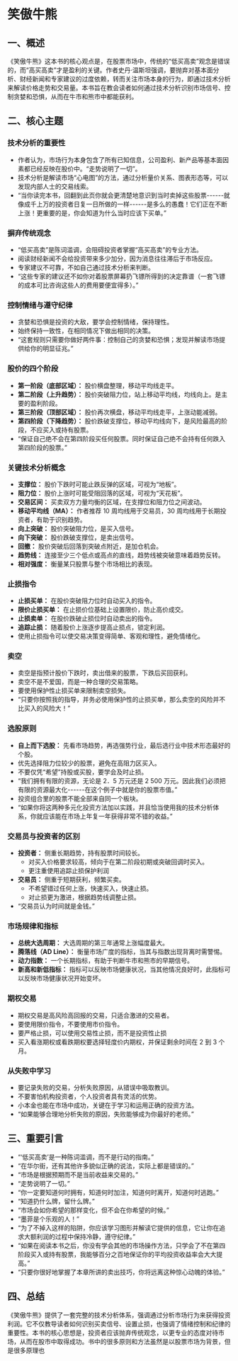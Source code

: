 # 笑傲牛熊

## 一、概述

《笑傲牛熊》这本书的核心观点是，在股票市场中，传统的“低买高卖”观念是错误的，而“高买高卖”才是盈利的关键。作者史丹·温斯坦强调，要抛弃对基本面分析、财经新闻和专家建议的过度依赖，转而关注市场本身的行为，即通过技术分析来解读价格走势和交易量。本书旨在教会读者如何通过技术分析识别市场信号、控制贪婪和恐惧，从而在牛市和熊市中都能获利。

## 二、核心主题

### 技术分析的重要性

*   作者认为，市场行为本身包含了所有已知信息，公司盈利、新产品等基本面因素都已经反映在股价中。“走势说明了一切”。
*   技术分析是解读市场“心电图”的方法，通过分析量价关系、图表形态等，可以发现内部人士的交易线索。
*   “当你读完本书，回翻到此页你就会更清楚地意识到当时卖掉这些股票------就像成千上万的投资者日复一日所做的一样------是多么的愚蠢！它们正在不断上涨！更重要的是，你会知道为什么当时应该下买单。”

### 摒弃传统观念

*   “低买高卖”是陈词滥调，会阻碍投资者掌握“高买高卖”的专业方法。
*   阅读财经新闻不会给投资带来多少加分，因为消息往往滞后于市场反应。
*   专家建议不可靠，不如自己通过技术分析来判断。
*   “这些专家的建议还不如你对着股票屏幕扔飞镖所得到的决定靠谱（一套飞镖的成本可比咨询这些人的费用要便宜得多）。”

### 控制情绪与遵守纪律

*   贪婪和恐惧是投资的大敌，要学会控制情绪，保持理性。
*   始终保持一致性，在相同情况下做出相同的决策。
*   “这套规则只需要你做好两件事：控制自己的贪婪和恐惧；发现并解读市场提供给你的明显征兆。”

### 股价的四个阶段

*   **第一阶段（底部区域）：** 股价横盘整理，移动平均线走平。
*   **第二阶段（上升趋势）：** 股价突破阻力位，站上移动平均线，均线向上。是主要的盈利阶段。
*   **第三阶段（顶部区域）：** 股价再次横盘，移动平均线走平，上涨动能减弱。
*   **第四阶段（下降趋势）：** 股价跌破支撑位，移动平均线向下，是风险最高的阶段，不应买入或持有股票。
*   “保证自己绝不会在第四阶段买任何股票。同时保证自己绝不会持有任何跌入第四阶段的股票。”

### 关键技术分析概念

*   **支撑位：** 股价下跌时可能止跌反弹的区域，可视为“地板”。
*   **阻力位：** 股价上涨时可能受阻回落的区域，可视为“天花板”。
*   **交易区间：** 买卖双方力量均衡的区域，在支撑位和阻力位之间波动。
*   **移动平均线（MA）：** 作者推荐 10 周均线用于交易员，30 周均线用于长期投资者，有助于识别趋势。
*   **向上突破：** 股价突破阻力位，是买入信号。
*   **向下突破：** 股价跌破支撑位，是卖出信号。
*   **回撤：** 股价突破后回落到突破点附近，是加仓机会。
*   **趋势线：** 连接至少三个低点或高点的直线，趋势线被突破意味着趋势反转。
*   **相对强度：** 衡量某只股票与整个市场相比的表现。

### 止损指令

*   **止损买单：** 在股价突破阻力位时自动买入的指令。
*   **限价止损买单：** 在止损价位基础上设置限价，防止高价成交。
*   **止损卖单：** 在股价跌破止损位时自动卖出的指令。
*   **追踪止损：** 随着股价上涨逐步提高止损点，锁定利润。
*   使用止损指令可以使交易决策变得简单、客观和理性，避免情绪化。

### 卖空

*   卖空是指预计股价下跌时，卖出借来的股票，下跌后买回获利。
*   卖空不是不爱国，而是一种合理的交易策略。
*   要使用保护性止损买单来限制卖空损失。
*   “只要你按照我的指导，并务必使用保护性的止损买单，那么卖空的风险并不比买入的风险大！”

### 选股原则

*   **自上而下选股：** 先看市场趋势，再选强势行业，最后选行业中技术形态最好的个股。
*   优先选择阻力位较少的股票，避免在高阻力区买入。
*   不要仅凭“希望”持股或买股，要学会及时止损。
*   “我们拥有有限的资源，无论是 2．5 万元还是 2 500 万元。因此我们必须把有限的资源最大化------在这个例子中就是你的股票市值。”
*   投资组合里的股票不能全部来自同一个板块。
*   “如果你将这两种多元化投资方法加以实践，并且恰当使用我的技术分析体系，你就应该能在市场上年复一年获得非常不错的收益。”

### 交易员与投资者的区别

*   **投资者：** 侧重长期趋势，持有股票时间较长。
    *   对买入价格要求较高，倾向于在第二阶段初期或突破回调时买入。
    *   更注重使用追踪止损保护利润
*   **交易员：** 侧重于短期获利，频繁买卖。
    *   不希望错过任何上涨，快速买入，快速止损。
    *   对止损更为激进，根据趋势线调整止损。
*   “交易员认为时间就是金钱。”

### 市场规律和指标

*   **总统大选周期：** 大选周期的第三年通常上涨幅度最大。
*   **腾落线（AD Line）：** 衡量市场广度的指标，当其与指数出现背离时需警惕。
*   **动力指数：** 一个长期指标，有助于判断牛市和熊市的早期信号。
*   **新高和新低指标：** 指标可以反映市场健康状况，当其他情况良好时，此指标可以反映市场健康状况开始变坏。

### 期权交易

*   期权交易是高风险高回报的交易，只适合激进的交易者。
*   要使用限价指令，不要使用市价指令。
*   要严格止损，可以使用交易性止损，而不是投资性止损
*   买入看涨期权或看跌期权要选择轻度价内期权，并保证剩余时间在 2 到 3 个月。

### 从失败中学习

*   要记录失败的交易，分析失败原因，从错误中吸取教训。
*   不要害怕机构投资者，个人投资者具有灵活的优势。
*   小本金也能在市场中成功，关键在于学习和运用正确的投资方法。
*   “如果能够合理地分析失败的原因，失败能够成为你最好的老师。”

## 三、重要引言

*   “‘低买高卖’是一种陈词滥调，而不是行动的指南。”
*   “在华尔街，还有其他许多貌似正确的说法，实际上都是错误的。”
*   “市场是根据预期而不是当前收益来交易的。”
*   “走势说明了一切。”
*   “你一定要知道何时拥有，知道何时加注，知道何时离开，知道何时逃跑。”
*   “知道扔什么牌，留什么牌。”
*   “市场会如你希望的那样变化，但不会在你希望的时候。”
*   “墨菲是个乐观的人！”
*   “为了不掉入这样的陷阱，你应该学习图形并解读它提供的信息，它让你在追求大额利润的过程中保持冷静，遵守纪律。”
*   “如果在阅读本书之后，你没有学会其他的市场操作方法，只学会了不在第四阶段买入或持有股票，我能够百分之百地保证你的平均投资收益率会大大提高。”
*   “只要你很好地掌握了本章所讲的卖出技巧，你将远离这种惊心动魄的体验。”

## 四、总结

《笑傲牛熊》提供了一套完整的技术分析体系，强调通过分析市场行为来获得投资利润。它不仅教导读者如何识别买卖信号、设置止损，也强调了情绪控制和纪律的重要性。本书的核心思想是，投资者应该抛弃传统观念，以更专业的态度对待市场，从而在股市中取得成功。书中的很多原则和方法虽然是以股票市场为背景，但是很多原理也